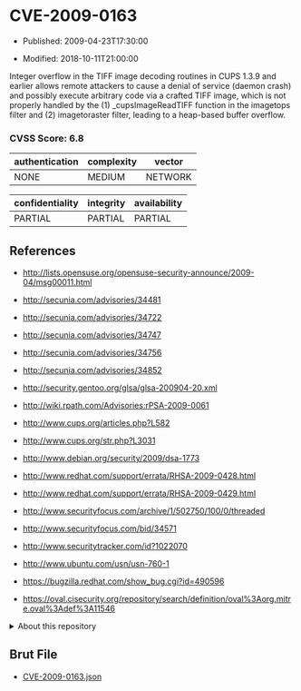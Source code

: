 # CVE-2009-0163

- Published: 2009-04-23T17:30:00

- Modified: 2018-10-11T21:00:00

Integer overflow in the TIFF image decoding routines in CUPS 1.3.9 and earlier allows remote attackers to cause a denial of service (daemon crash) and possibly execute arbitrary code via a crafted TIFF image, which is not properly handled by the (1) _cupsImageReadTIFF function in the imagetops filter and (2) imagetoraster filter, leading to a heap-based buffer overflow.

### CVSS Score: **6.8**

| authentication | complexity | vector |
| --- | --- | --- |
| NONE | MEDIUM | NETWORK |

| confidentiality | integrity | availability |
| --- | --- | --- |
| PARTIAL | PARTIAL | PARTIAL |

## References

* http://lists.opensuse.org/opensuse-security-announce/2009-04/msg00011.html

* http://secunia.com/advisories/34481

* http://secunia.com/advisories/34722

* http://secunia.com/advisories/34747

* http://secunia.com/advisories/34756

* http://secunia.com/advisories/34852

* http://security.gentoo.org/glsa/glsa-200904-20.xml

* http://wiki.rpath.com/Advisories:rPSA-2009-0061

* http://www.cups.org/articles.php?L582

* http://www.cups.org/str.php?L3031

* http://www.debian.org/security/2009/dsa-1773

* http://www.redhat.com/support/errata/RHSA-2009-0428.html

* http://www.redhat.com/support/errata/RHSA-2009-0429.html

* http://www.securityfocus.com/archive/1/502750/100/0/threaded

* http://www.securityfocus.com/bid/34571

* http://www.securitytracker.com/id?1022070

* http://www.ubuntu.com/usn/usn-760-1

* https://bugzilla.redhat.com/show_bug.cgi?id=490596

* https://oval.cisecurity.org/repository/search/definition/oval%3Aorg.mitre.oval%3Adef%3A11546

<details>
<summary>About this repository</summary> 

  This repository is part of the project [Live Hack CVE](https://github.com/Live-Hack-CVE). Main website can be found [www.live-hack.org](https://www.live-hack.org) 
  
  Made by [Sn0wAlice](https://github.com/Sn0wAlice) for the people that care about security and need to have a feed of the latest CVEs. Hope you enjoy it, don't forget to star the repo and follow me on [Twitter](https://twitter.com/Sn0wAlice) and [Github](https://github.com/Sn0wAlice). And that is my [personnal website](https://www.alice-snow.me/)

  - [Home Page](https://github.com/Live-Hack-CVE)
  - [Framework](https://github.com/Live-Hack-CVE/cve-framework)
  - [CVE database](https://github.com/Live-Hack-CVE/full_database)
  - [Changelog](https://github.com/Live-Hack-CVE/Changelog)
</details>

## Brut File

* [CVE-2009-0163.json](https://raw.githubusercontent.com/Live-Hack-CVE/full_database/main/cves/2009/CVE-2009-0163.json)

